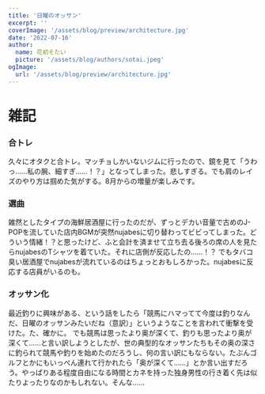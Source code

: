 ```yaml
---
title: '日曜のオッサン'
excerpt: ''
coverImage: '/assets/blog/preview/architecture.jpg'
date: '2022-07-16'
author:
  name: 花初そたい
  picture: '/assets/blog/authors/sotai.jpeg'
ogImage:
  url: '/assets/blog/preview/architecture.jpg'
---
```

# 雑記

### 合トレ
久々にオタクと合トレ。マッチョしかいないジムに行ったので、鏡を見て「うわっ……私の腕、細すぎ……！？」となってしまった。悲しすぎる。でも肩のレイズのやり方は掴めた気がする。8月からの増量が楽しみです。

### 選曲
雑然としたタイプの海鮮居酒屋に行ったのだが、ずっとデカい音量で古めのJ-POPを流していた店内BGMが突然nujabesに切り替わってビビってしまった。どういう情緒！？と思ったけど、ふと会計を済ませて立ち去る後ろの席の人を見たらnujabesのTシャツを着ていた。それに店側が反応したの……！？
でもタバコ臭い居酒屋でnujabesが流れているのはちょっとおもしろかった。nujabesに反応する店員がいるのも。

### オッサン化
最近釣りに興味がある、という話をしたら「競馬にハマってて今度は釣りなんだ、日曜のオッサンみたいだね（意訳）」というようなことを言われて衝撃を受けた。た、確かに。
でも競馬は思ったより奥が深くて、釣りも思ったより奥が深くて……と言い訳しようとしたが、世の典型的なオッサンたちもその奥の深さに釣られて競馬や釣りを始めたのだろうし、何の言い訳にもならない。たぶんゴルフとかにもいっぺん連れて行かれたら「奥が深くて……」とか言い出すだろう。やっぱりある程度自由になる時間とカネを持った独身男性の行き着く先は似たりよったりなのかもしれない。そんな……